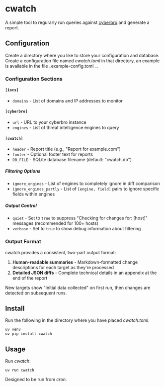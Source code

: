 # cwatch

A simple tool to regurarly run queries against [cyberbro](https://github.com/stanfrbd/cyberbro) and generate a report.

## Configuration

Create a directory where you like to store your configuration and database. Create a configuration file named _cwatch.toml_ in that directory, an example is available in the file _example-config.toml _.

### Configuration Sections

#### `[iocs]`
- `domains` - List of domains and IP addresses to monitor

#### `[cyberbro]`
- `url` - URL to your cyberbro instance
- `engines` - List of threat intelligence engines to query

#### `[cwatch]`
- `header` - Report title (e.g., "Report for example.com")
- `footer` - Optional footer text for reports
- `DB_FILE` - SQLite database filename (default: "cwatch.db")

##### Filtering Options
- `ignore_engines` - List of engines to completely ignore in diff comparison
- `ignore_engines_partly` - List of `[engine, field]` pairs to ignore specific fields within engines

##### Output Control
- `quiet` - Set to `true` to suppress "Checking for changes for: [host]" messages (recommended for 100+ hosts)
- `verbose` - Set to `true` to show debug information about filtering

### Output Format

cwatch provides a consistent, two-part output format:

1. **Human-readable summaries** - Markdown-formatted change descriptions for each target as they're processed
2. **Detailed JSON diffs** - Complete technical details in an appendix at the end of the report

New targets show "Initial data collected" on first run, then changes are detected on subsequent runs.

## Install

Run the following in the directory where you have placed _cwatch.toml_.

```
uv venv
uv pip install cwatch
```

## Usage

Run *cwatch*:

```
uv run cwatch
```

Designed to be run from *cron*.
